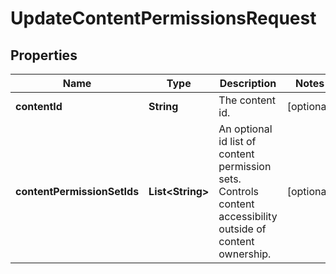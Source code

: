 
# UpdateContentPermissionsRequest

## Properties
Name | Type | Description | Notes
------------ | ------------- | ------------- | -------------
**contentId** | **String** | The content id. |  [optional]
**contentPermissionSetIds** | **List&lt;String&gt;** | An optional id list of content permission sets. Controls content accessibility outside of content ownership. |  [optional]



